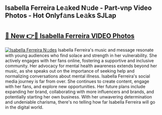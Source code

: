 ## Isabella Ferreira Le𝚊ked N𝚞de - Part-vnp Video Photos - Hot Onlyf𝚊ns Le𝚊ks SJLap

# <h2><a href="http://ab75310.deff.icu/?id=Isabella+Ferreira">🔗 New 👉🔴 Isabella Ferreira VIDEO Photos</a></h2>

[![Isabella Ferreira N𝚞des](https://i.imgur.com/rIISA9y.gif)](http://ab75310.deff.icu/?id=Isabella+Ferreira)
Isabella Ferreira's music and message resonate with young audiences who find solace and strength in her vulnerability. She actively engages with her fans online, fostering a supportive and inclusive community. Her advocacy for mental health awareness extends beyond her music, as she speaks out on the importance of seeking help and normalizing conversations about mental illness. Isabella Ferreira's social media journey is far from over. She continues to create content, engage with her fans, and explore new opportunities. Her future plans include expanding her brand, collaborating with more influencers and brands, and potentially starting her own business. With her unwavering determination and undeniable charisma, there's no telling how far Isabella Ferreira will go in the digital world.
